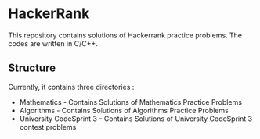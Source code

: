 # HackerRank
This repository contains solutions of Hackerrank practice problems. The codes are written in C/C++.

## Structure 
Currently, it contains three directories :
* Mathematics - Contains Solutions of Mathematics Practice Problems
* Algorithms  - Contains Solutions of Algorithms Practice Problems
* University CodeSprint 3 - Contains Solutions of University CodeSprint 3 contest problems
